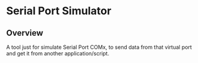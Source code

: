 # Serial Port Simulator

## Overview

A tool just for simulate Serial Port COMx, to send data from that virtual port and get it from another application/script. 